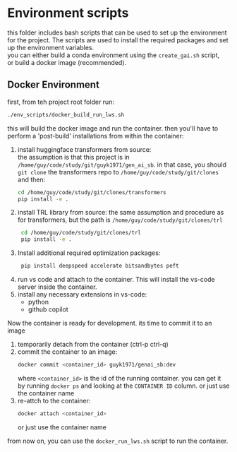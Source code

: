 # Environment scripts

this folder includes bash scripts that can be used to set up the environment for the project. The scripts are used to install the required packages and set up the environment variables.  
you can either build a conda environment using the `create_gai.sh` script,  
or build a docker image (recommended).


## Docker Environment
first, from teh project root folder run:
```bash
./env_scripts/docker_build_run_lws.sh
```  

this will build the docker image and run the container.
then you'll have to perform a 'post-build' installations from within the container:
1. install huggingface transformers from source:  
   the assumption is that this project is in `/home/guy/code/study/git/guyk1971/gen_ai_sb`. in that case, you should `git clone` the transformers repo to `/home/guy/code/study/git/clones` and then:
    ```bash
    cd /home/guy/code/study/git/clones/transformers
    pip install -e .
    ```
1. install TRL library from source:
   the same assumption and procedure as for transformers, but the path is `/home/guy/code/study/git/clones/trl`
   ```bash
    cd /home/guy/code/study/git/clones/trl
    pip install -e .
    ```
1. Install additional required optimization packages:
   ```bash
    pip install deepspeed accelerate bitsandbytes peft 
    ```
1. run vs code and attach to the container. This will install the vs-code server inside the container.
1. install any necessary extensions in vs-code:
    - python
    - github copilot   
    
Now the container is ready for development. its time to commit it to an image

1. temporarily detach from the container (ctrl-p ctrl-q)
2. commit the container to an image:
    ```bash
    docker commit <container_id> guyk1971/genai_sb:dev
    ```   
    where `<container_id>` is the id of the running container. you can get it by running `docker ps` and looking at the `CONTAINER ID` column. or just use the container name
3. re-attch to the container:
    ```bash
    docker attach <container_id>
    ```   
    or just use the container name

from now on, you can use the `docker_run_lws.sh` script to run the container.